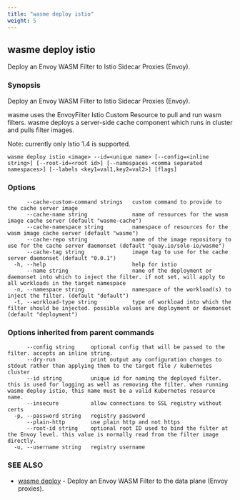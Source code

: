 ```yaml
---
title: "wasme deploy istio"
weight: 5
---
```

## wasme deploy istio

Deploy an Envoy WASM Filter to Istio Sidecar Proxies (Envoy).

### Synopsis

Deploy an Envoy WASM Filter to Istio Sidecar Proxies (Envoy).

wasme uses the EnvoyFilter Istio Custom Resource to pull and run wasm filters.
wasme deploys a server-side cache component which runs in cluster and pulls filter images.

Note: currently only Istio 1.4 is supported.


```
wasme deploy istio <image> --id=<unique name> [--config=<inline string>] [--root-id=<root id>] [--namespaces <comma separated namespaces>] [--labels <key1=val1,key2=val2>] [flags]
```

### Options

```
      --cache-custom-command strings   custom command to provide to the cache server image
      --cache-name string              name of resources for the wasm image cache server (default "wasme-cache")
      --cache-namespace string         namespace of resources for the wasm image cache server (default "wasme")
      --cache-repo string              name of the image repository to use for the cache server daemonset (default "quay.io/solo-io/wasme")
      --cache-tag string               image tag to use for the cache server daemonset (default "0.0.1")
  -h, --help                           help for istio
      --name string                    name of the deployment or daemonset into which to inject the filter. if not set, will apply to all workloads in the target namespace
  -n, --namespace string               namespace of the workload(s) to inject the filter. (default "default")
  -t, --workload-type string           type of workload into which the filter should be injected. possible values are deployment or daemonset (default "deployment")
```

### Options inherited from parent commands

```
      --config string     optional config that will be passed to the filter. accepts an inline string.
      --dry-run           print output any configuration changes to stdout rather than applying them to the target file / kubernetes cluster
      --id string         unique id for naming the deployed filter. this is used for logging as well as removing the filter. when running wasme deploy istio, this name must be a valid Kubernetes resource name.
      --insecure          allow connections to SSL registry without certs
  -p, --password string   registry password
      --plain-http        use plain http and not https
      --root-id string    optional root ID used to bind the filter at the Envoy level. this value is normally read from the filter image directly.
  -u, --username string   registry username
```

### SEE ALSO

* [wasme deploy](../wasme_deploy)	 - Deploy an Envoy WASM Filter to the data plane (Envoy proxies).

